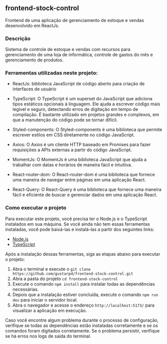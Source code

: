 ## frontend-stock-control

Frontend de uma aplicação de gerenciamento de estoque e vendas desenvolvido em ReactJs.

### Descrição
Sistema de controle de estoque e vendas com recursos para gerenciamento de uma loja de informática, controle de gastos do mês e gerenciamento de produtos.

### Ferramentas utilizadas neste projeto:

   - ReactJs: biblioteca JavaScript de código aberto para criação de interfaces de usuário

  - TypeScript: O TypeScript é um superset do JavaScript que adiciona tipos estáticos opcionais à linguagem. Ele ajuda a escrever código mais legível e seguro, detectando erros de digitação em tempo de compilação. É bastante utilizado em projetos grandes e complexos, em que a manutenção do código pode se tornar difícil.

  - Styled-components: O Styled-components é uma biblioteca que permite escrever estilos em CSS diretamente no código JavaScript.

   - Axios: O Axios é um cliente HTTP baseado em Promises para fazer requisições a APIs externas a partir do código JavaScript. 

   - MomentJs: O MomentJs é uma biblioteca JavaScript que ajuda a trabalhar com datas e horários de maneira fácil e intuitiva.

  - React-router-dom: O React-router-dom é uma biblioteca que fornece uma maneira de navegar entre páginas em uma aplicação React.

   - React-Query: O React-Query é uma biblioteca que fornece uma maneira fácil e eficiente de buscar e gerenciar dados em uma aplicação React.

### Como executar o projeto

Para executar este projeto, você precisa ter o Node.js e o TypeScript instalados em sua máquina. Se você ainda não tem essas ferramentas instaladas, você pode baixá-las e instalá-las a partir dos seguintes links:

- [Node.js](https://nodejs.org/)
- [TypeScript](https://www.typescriptlang.org/)

Após a instalação dessas ferramentas, siga as etapas abaixo para executar o projeto:
1. Abra o terminal e execute o `git clone https://github.com/gustarpd/frontend-stock-control.git`
2. Abra a pasta do projeto `cd frontend-stock-control`
4. Execute o comando `npm install` para instalar todas as dependências necessárias.
5. Depois que a instalação estiver concluída, execute o comando `npm run dev` para iniciar o servidor local.
6. Abra o navegador e acesse o endereço `http://localhost:5173/` para visualizar a aplicação em execução.

Caso você encontre algum problema durante o processo de configuração, verifique se todas as dependências estão instaladas corretamente e se os comandos foram digitados corretamente. Se o problema persistir, verifique se há erros nos logs de saída do terminal.
